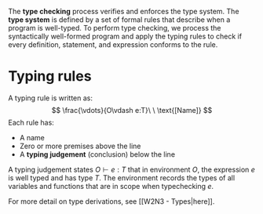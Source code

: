 The **type checking** process verifies and enforces the type system. The **type system** is defined by a set of formal rules that describe when a program is well-typed. To perform type checking, we process the syntactically well-formed program and apply the typing rules to check if every definition, statement, and expression conforms to the rule.
# Typing rules
A typing rule is written as:
$$
\frac{\vdots}{O\vdash e:T}\ \ \text{[Name]}
$$
Each rule has:
- A name
- Zero or more premises above the line
- A **typing judgement** (conclusion) below the line

A typing judgement states $O\vdash e:T$ that in environment $O$, the expression $e$ is well typed and has type $T$. The environment records the types of all variables and functions that are in scope when typechecking $e$.

For more detail on type derivations, see [[W2N3 - Types|here]].